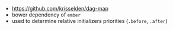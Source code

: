 * https://github.com/krisselden/dag-map
* bower dependency of `ember`
* used to determine relative initializers priorities (`.before`, `.after`)
